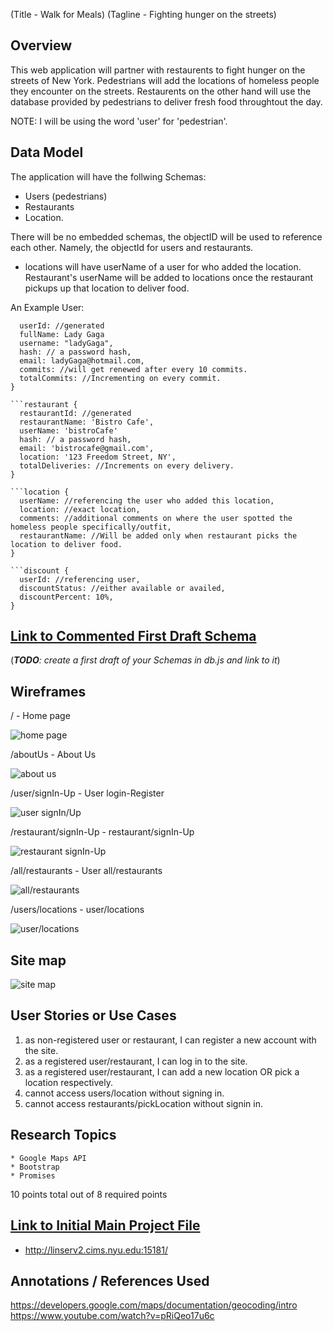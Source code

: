 (Title - Walk for Meals)
(Tagline - Fighting hunger on the streets)

## Overview

This web application will partner with restaurents to fight hunger on the streets of New York. Pedestrians will add the locations of homeless people they encounter on the streets. Restaurents on the other hand will use the database provided by pedestrians to deliver fresh food throughtout the day.

NOTE: I will be using the word 'user' for 'pedestrian'.

## Data Model

The application will have the follwing Schemas:
- Users (pedestrians)
- Restaurants
- Location.

There will be no embedded schemas, the objectID will be used to reference each other. Namely, the objectId for users and restaurants.

* locations will have userName of a user for who added the location. Restaurant's userName will be added to locations once the restaurant pickups up that location to deliver food.

An Example User:

```user {
  userId: //generated
  fullName: Lady Gaga
  username: "ladyGaga",
  hash: // a password hash,
  email: ladyGaga@hotmail.com,
  commits: //will get renewed after every 10 commits.    
  totalCommits: //Incrementing on every commit.
}

```restaurant {
  restaurantId: //generated
  restaurantName: 'Bistro Cafe',
  userName: 'bistroCafe'
  hash: // a password hash,
  email: 'bistrocafe@gmail.com',
  location: '123 Freedom Street, NY',    
  totalDeliveries: //Increments on every delivery.
}

```location {
  userName: //referencing the user who added this location,
  location: //exact location,
  comments: //additional comments on where the user spotted the homeless people specifically/outfit,
  restaurantName: //Will be added only when restaurant picks the location to deliver food. 
}

```discount {
  userId: //referencing user,
  discountStatus: //either available or availed,
  discountPercent: 10%,
}

```


## [Link to Commented First Draft Schema](db.js) 

(___TODO__: create a first draft of your Schemas in db.js and link to it_)

## Wireframes

/ - Home page 

![home page](documentation/homePage.jpg)

/aboutUs - About Us 

![about us](documentation/aboutUs.jpg)

/user/signIn-Up - User login-Register

![user signIn/Up](documentation/user_signIn-Up.jpg)

/restaurant/signIn-Up - restaurant/signIn-Up 

![restaurant signIn-Up](documentation/restaurant_signIn-Up.jpg)

/all/restaurants - User all/restaurants

![all/restaurants](documentation/all_restaurants.jpg)

/users/locations - user/locations 

![user/locations](documentation/restaurants_pickLocation.jpg)


## Site map

![site map](documentation/siteMap.jpg)


## User Stories or Use Cases

1. as non-registered user or restaurant, I can register a new account with the site.
2. as a registered user/restaurant, I can log in to the site.
3. as a registered user/restaurant, I can add a new location OR pick a location respectively.
4. cannot access users/location without signing in.
5. cannot access restaurants/pickLocation without signin in.

## Research Topics

	* Google Maps API
	* Bootstrap
	* Promises

10 points total out of 8 required points

## [Link to Initial Main Project File](app.js)
* http://linserv2.cims.nyu.edu:15181/

## Annotations / References Used
https://developers.google.com/maps/documentation/geocoding/intro
https://www.youtube.com/watch?v=pRiQeo17u6c
